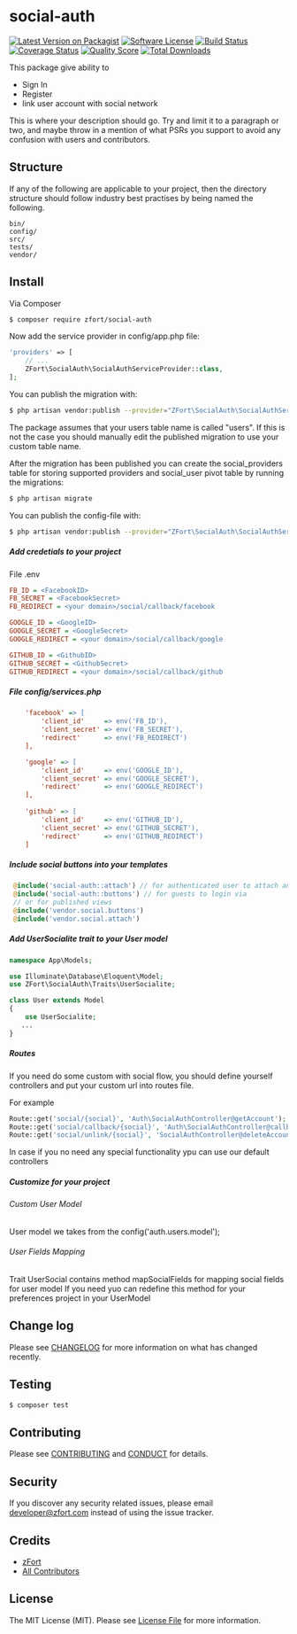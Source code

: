 # social-auth

[![Latest Version on Packagist][ico-version]][link-packagist]
[![Software License][ico-license]](LICENSE.md)
[![Build Status][ico-travis]][link-travis]
[![Coverage Status][ico-scrutinizer]][link-scrutinizer]
[![Quality Score][ico-code-quality]][link-code-quality]
[![Total Downloads][ico-downloads]][link-downloads]

This package give ability to 
 * Sign In 
 * Register
 * link user account with social network
 
This is where your description should go. Try and limit it to a paragraph or two, and maybe throw in a mention of what
PSRs you support to avoid any confusion with users and contributors.

## Structure

If any of the following are applicable to your project, then the directory structure should follow industry best practises by being named the following.

```
bin/        
config/
src/
tests/
vendor/
```


## Install

Via Composer

``` bash
$ composer require zfort/social-auth
```

Now add the service provider in config/app.php file:
```php
'providers' => [
    // ...
    ZFort\SocialAuth\SocialAuthServiceProvider::class,
];
```

You can publish the migration with:
```bash
$ php artisan vendor:publish --provider="ZFort\SocialAuth\SocialAuthServiceProvider" --tag="migrations"
```

The package assumes that your users table name is called "users". If this is not the case you should manually edit the published migration to use your custom table name.

After the migration has been published you can create the social_providers table for storing supported 
providers and social_user pivot table by running the migrations:
```bash
$ php artisan migrate
```

You can publish the config-file with:
```bash
$ php artisan vendor:publish --provider="ZFort\SocialAuth\SocialAuthServiceProvider" --tag="config"
```

##### Add credetials to your project

File .env
```ini
FB_ID = <FacebookID>
FB_SECRET = <FacebookSecret>
FB_REDIRECT = <your domain>/social/callback/facebook

GOOGLE_ID = <GoogleID>
GOOGLE_SECRET = <GoogleSecret>
GOOGLE_REDIRECT = <your domain>/social/callback/google

GITHUB_ID = <GithubID>
GITHUB_SECRET = <GithubSecret>
GITHUB_REDIRECT = <your domain>/social/callback/github
```

##### File config/services.php
```ini
    'facebook' => [
        'client_id'     => env('FB_ID'),
        'client_secret' => env('FB_SECRET'),
        'redirect'      => env('FB_REDIRECT')
    ],

    'google' => [
        'client_id'     => env('GOOGLE_ID'),
        'client_secret' => env('GOOGLE_SECRET'),
        'redirect'      => env('GOOGLE_REDIRECT')
    ],
    
    'github' => [
        'client_id'     => env('GITHUB_ID'),
        'client_secret' => env('GITHUB_SECRET'),
        'redirect'      => env('GITHUB_REDIRECT')
    ]
```

##### Include social buttons into your templates
```php
 @include('social-auth::attach') // for authenticated user to attach another socials
 @include('social-auth::buttons') // for guests to login via
 // or for published views
 @include('vendor.social.buttons')
 @include('vendor.social.attach')
```

##### Add UserSocialite trait to your User model
```php
namespace App\Models;

use Illuminate\Database\Eloquent\Model;
use ZFort\SocialAuth\Traits\UserSocialite;

class User extends Model
{
    use UserSocialite;
   ...
}
```
##### Routes

If you need do some custom with social flow, you should define yourself controllers and 
put your custom url into routes file.

For example 
```php
Route::get('social/{social}', 'Auth\SocialAuthController@getAccount');
Route::get('social/callback/{social}', 'Auth\SocialAuthController@callback');
Route::get('social/unlink/{social}', 'SocialAuthController@deleteAccount');
```

In case if you no need any special functionality ypu can use our default controllers

##### Customize for your project

###### Custom User Model
User model we takes from the  config('auth.users.model');

###### User Fields Mapping
Trait UserSocial contains method mapSocialFields for mapping social fields for user model
If you need yuo can redefine this method for your preferences project in your UserModel 

## Change log

Please see [CHANGELOG](CHANGELOG.md) for more information on what has changed recently.

## Testing

``` bash
$ composer test
```

## Contributing

Please see [CONTRIBUTING](CONTRIBUTING.md) and [CONDUCT](CONDUCT.md) for details.

## Security

If you discover any security related issues, please email developer@zfort.com instead of using the issue tracker.

## Credits

- [zFort][link-author]
- [All Contributors][link-contributors]

## License

The MIT License (MIT). Please see [License File](LICENSE.md) for more information.

[ico-version]: https://img.shields.io/packagist/v/zfort/social-auth.svg?style=flat-square
[ico-license]: https://img.shields.io/badge/license-MIT-brightgreen.svg?style=flat-square
[ico-travis]: https://img.shields.io/travis/zfort/social-auth/master.svg?style=flat-square
[ico-scrutinizer]: https://img.shields.io/scrutinizer/coverage/g/zfort/social-auth.svg?style=flat-square
[ico-code-quality]: https://img.shields.io/scrutinizer/g/zfort/social-auth.svg?style=flat-square
[ico-downloads]: https://img.shields.io/packagist/dt/zfort/social-auth.svg?style=flat-square

[link-packagist]: https://packagist.org/packages/zfort/social-auth
[link-travis]: https://travis-ci.org/zfort/social-auth
[link-scrutinizer]: https://scrutinizer-ci.com/g/zfort/social-auth/code-structure
[link-code-quality]: https://scrutinizer-ci.com/g/zfort/social-auth
[link-downloads]: https://packagist.org/packages/zfort/social-auth
[link-author]: https://github.com/zfort
[link-contributors]: ../../contributors
